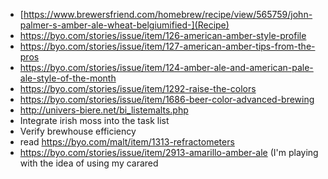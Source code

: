 
* [https://www.brewersfriend.com/homebrew/recipe/view/565759/john-palmer-s-amber-ale-wheat-belgiumified-](Recipe)
* https://byo.com/stories/issue/item/126-american-amber-style-profile
* https://byo.com/stories/issue/item/127-american-amber-tips-from-the-pros
* https://byo.com/stories/issue/item/124-amber-ale-and-american-pale-ale-style-of-the-month
* https://byo.com/stories/issue/item/1292-raise-the-colors
* https://byo.com/stories/issue/item/1686-beer-color-advanced-brewing
* http://univers-biere.net/bi_listemalts.php
* Integrate irish moss into the task list
* Verify brewhouse efficiency
* read https://byo.com/malt/item/1313-refractometers
* https://byo.com/stories/issue/item/2913-amarillo-amber-ale (I'm playing with the idea of using my carared
